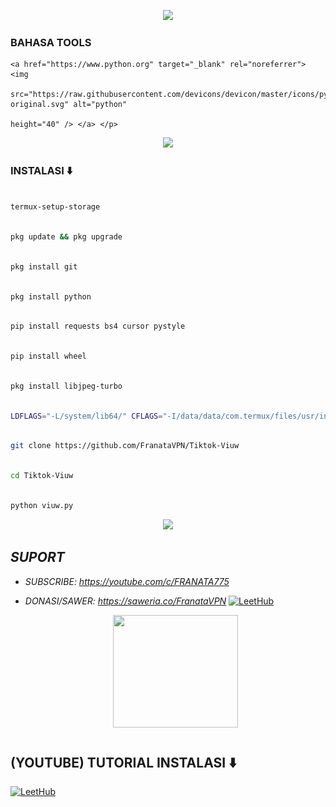 <p align="center">

<img src="https://readme-typing-svg.herokuapp.com?color=000000&center=true&vCenter=true&multiline=true&height=85&lines=𝙃𝙚𝙡𝙡𝙤,+𝙬𝙚𝙡𝙘𝙤𝙢𝙚;𝗜𝗻𝘁𝗿𝗼𝗱𝘂𝗰𝗲+𝗠𝘆+𝗡𝗮𝗺𝗲+𝘍775;𝗦𝘂𝗯𝘀𝗰𝗿𝗶𝗯𝗲+𝘁𝗼+𝗬𝗼𝘂𝗧𝘂𝗯𝗲+𝘍𝘳𝘢𝘯𝘢𝘵𝘢775">

<h3 align="left">BAHASA TOOLS</h3>

    <a href="https://www.python.org" target="_blank" rel="noreferrer"> <img

    src="https://raw.githubusercontent.com/devicons/devicon/master/icons/python/python-original.svg" alt="python"

    height="40" /> </a> </p> 

    

    

  

      

      

<p align="center">

  <img src="https://user-images.githubusercontent.com/76937659/153705486-44e6c1b2-74fa-4d44-be1c-36c8fdb83331.gif"/>

</p>

<h3 align="left">INSTALASI ⬇️</h3>

```bash

termux-setup-storage

```

```sh

pkg update && pkg upgrade

```

```sh

pkg install git

```

```sh

pkg install python

```

```sh

pip install requests bs4 cursor pystyle

```

```sh

pip install wheel

```

```sh

pkg install libjpeg-turbo

```

```sh

LDFLAGS="-L/system/lib64/" CFLAGS="-I/data/data/com.termux/files/usr/include/" pip install Pillow

```

```sh

git clone https://github.com/FranataVPN/Tiktok-Viuw

```

```sh

cd Tiktok-Viuw 

```

```sh

python viuw.py

```

<p align="center">

  <img src="https://user-images.githubusercontent.com/76937659/153705486-44e6c1b2-74fa-4d44-be1c-36c8fdb83331.gif"/>

</p>

 ## _SUPORT_

- _SUBSCRIBE: https://youtube.com/c/FRANATA775_

- _DONASI/SAWER: https://saweria.co/FranataVPN_
[![LeetHub](https://github.com/FranataVPN/Tiktok-Viuw/blob/main/Tutorial/20221006_213708.jpg)](https://youtu.be/NvKR9yM0G3E "LeetHub saves lives!")

  <p align="center"> <img src="https://user-images.githubusercontent.com/76937659/153705961-79f5a170-5563-4f90-9423-f45c7011ac3f.gif" width="200" height="180" /> </p>

 

#

   [git-repo-url]: <https://github.com/joemccann/dillinger.git>

   [john gruber]: <http://daringfireball.net>

   [df1]: <http://daringfireball.net/projects/markdown/>

   [markdown-it]: <https://github.com/markdown-it/markdown-it>

   [Ace Editor]: <http://ace.ajax.org>

   [node.js]: <http://nodejs.org>

   [Twitter Bootstrap]: <http://twitter.github.com/bootstrap/>

   [jQuery]: <http://jquery.com>

   [@tjholowaychuk]: <http://twitter.com/tjholowaychuk>

   [express]: <http://expressjs.com>

   [AngularJS]: <http://angularjs.org>

   [Gulp]: <http://gulpjs.com>

   [PlDb]: <https://github.com/joemccann/dillinger/tree/master/plugins/dropbox/README.md>

   [PlGh]: <https://github.com/joemccann/dillinger/tree/master/plugins/github/README.md>

   [PlGd]: <https://github.com/joemccann/dillinger/tree/master/plugins/googledrive/README.md>

   [PlOd]: <https://github.com/joemccann/dillinger/tree/master/plugins/onedrive/README.md>

   [PlMe]: <https://github.com/joemccann/dillinger/tree/master/plugins/medium/README.md>

   [PlGa]: <https://github.com/RahulHP/dillinger/blob/master/plugins/googleanalytics/README.md>

   

   ## (YOUTUBE) TUTORIAL INSTALASI ⬇️

[![LeetHub](https://github.com/FranataVPN/Tiktok-Viuw/blob/main/Tutorial/20221006_213708.jpg)](https://youtu.be/NvKR9yM0G3E "LeetHub saves lives!")

   

   



